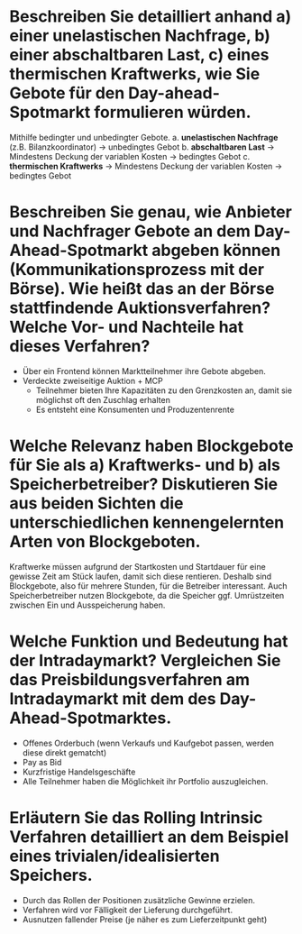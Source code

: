 # Beschreiben Sie detailliert anhand a) einer unelastischen Nachfrage, b) einer abschaltbaren Last, c) eines thermischen Kraftwerks, wie Sie Gebote für den Day-ahead-Spotmarkt formulieren würden. 
Mithilfe bedingter und unbedingter Gebote.
a. **unelastischen Nachfrage** (z.B. Bilanzkoordinator) -> unbedingtes Gebot
b. **abschaltbaren Last** -> Mindestens Deckung der variablen Kosten -> bedingtes Gebot
c. **thermischen Kraftwerks** -> Mindestens Deckung der variablen Kosten -> bedingtes Gebot


# Beschreiben Sie genau, wie Anbieter und Nachfrager Gebote an dem Day-Ahead-Spotmarkt abgeben können (Kommunikationsprozess mit der Börse). Wie heißt das an der Börse stattfindende Auktionsverfahren? Welche Vor- und Nachteile hat dieses Verfahren?
- Über ein Frontend können Marktteilnehmer ihre Gebote abgeben.
- Verdeckte zweiseitige Auktion + MCP
  - Teilnehmer bieten Ihre Kapazitäten zu den Grenzkosten an, damit sie möglichst oft den Zuschlag erhalten
  - Es entsteht eine Konsumenten und Produzentenrente


# Welche Relevanz haben Blockgebote für Sie als a) Kraftwerks- und b) als Speicherbetreiber? Diskutieren Sie aus beiden Sichten die unterschiedlichen kennengelernten Arten von Blockgeboten.
Kraftwerke müssen aufgrund der Startkosten und Startdauer für eine gewisse Zeit am Stück laufen, damit sich diese rentieren. Deshalb sind Blockgebote, also für mehrere Stunden, für die Betreiber interessant. Auch Speicherbetreiber nutzen Blockgebote, da die Speicher ggf. Umrüstzeiten zwischen Ein und Ausspeicherung haben.


# Welche Funktion und Bedeutung hat der Intradaymarkt? Vergleichen Sie das Preisbildungsverfahren am Intradaymarkt mit dem des Day-Ahead-Spotmarktes.
- Offenes Orderbuch (wenn Verkaufs und Kaufgebot passen, werden diese direkt gematcht)
- Pay as Bid
- Kurzfristige Handelsgeschäfte
- Alle Teilnehmer haben die Möglichkeit ihr Portfolio auszugleichen.



# Erläutern Sie das Rolling Intrinsic Verfahren detailliert an dem Beispiel eines trivialen/idealisierten Speichers.
- Durch das Rollen der Positionen zusätzliche Gewinne erzielen.
- Verfahren wird vor Fälligkeit der Lieferung durchgeführt.
- Ausnutzen fallender Preise (je näher es zum Lieferzeitpunkt geht)
